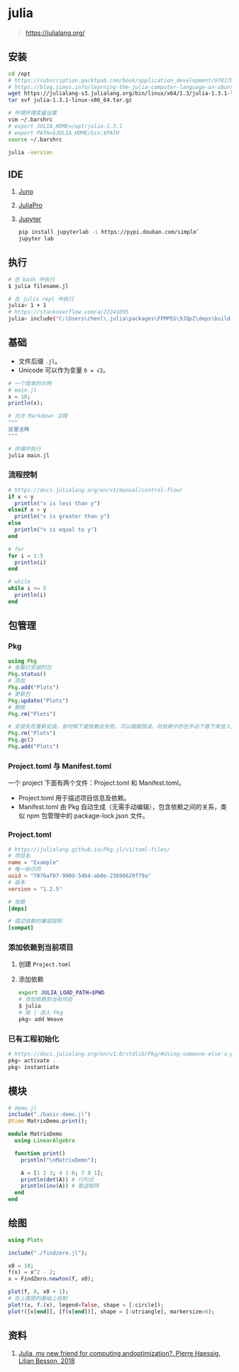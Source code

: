 # julia

> <https://julialang.org/>

## 安装

```bash
cd /opt
# https://subscription.packtpub.com/book/application_development/9781788998369/1/ch01lvl1sec12/installing-julia-from-binaries
# https://blog.simos.info/learning-the-julia-computer-language-on-ubuntu/
wget https://julialang-s3.julialang.org/bin/linux/x64/1.3/julia-1.3.1-linux-x86_64.tar.gz
tar xvf julia-1.3.1-linux-x86_64.tar.gz

# 环境环境变量设置
vim ~/.barshrc
# export JULIA_HOME=/opt/julia-1.3.1
# export PATH=$JULIA_HOME/bin:$PATH
source ~/.barshrc

julia -version
```

## IDE

1. [Juno](https://junolab.org)
2. [JuliaPro](https://juliacomputing.com/products/juliapro.html)
3. [Jupyter](https://jupyter.org/install.html)

    ```bash
    pip install jupyterlab -i https://pypi.douban.com/simple`
    jupyter lab
    ```

## 执行

```bash
# 在 bash 中执行
$ julia filename.jl

# 在 julia repl 中执行
julia> 1 + 1
# https://stackoverflow.com/a/22241095
julia> include("C:\Users\chenl\.julia\packages\FFMPEG\9JQpZ\deps\build.jl")
```

## 基础

* 文件后缀 `.jl`。
* Unicode 可以作为变量 `δ = √2`。

```julia
# 一个简单的示例
# main.jl
x = 10;
println(x);
```

```julia
# 允许 Markdown 注释
"""
这里注释
"""
```

```bash
# 终端中执行
julia main.jl
```

### 流程控制

```julia
# https://docs.julialang.org/en/v1/manual/control-flow/
if x < y
  println("x is less than y")
elseif x > y
  println("x is greater than y")
else
  println("x is equal to y")
end

# for
for i = 1:5
  println(i)
end

# while
while i <= 5
  println(i)
end
```

## 包管理

### Pkg

```julia
using Pkg
# 查看已安装的包
Pkg.status()
# 添加
Pkg.add("Plots")
# 更新包
Pkg.update("Plots")
# 删除
Pkg.rm("Plots")

# 安装失败重新安装。有时候下载依赖会失败，可以根据错误，将依赖中的包手动下载下来放入对应的文件夹（build 文件也可能需要手动下载）
Pkg.rm("Plots")
Pkg.gc()
Pkg.add("Plots")
```

### Project.toml 与 Manifest.toml

一个 project 下面有两个文件：Project.toml 和 Manifest.toml。

* Project.toml 用于描述项目信息及依赖。
* Manifest.toml 由 Pkg 自动生成（无需手动编辑），包含依赖之间的关系，类似 npm 包管理中的 package-lock.json 文件。

### Project.toml

```toml
# https://julialang.github.io/Pkg.jl/v1/toml-files/
# 项目名
name = "Example"
# 唯一标识符
uuid = "7876af07-990d-54b4-ab0e-23690620f79a"
# 版本
version = "1.2.5"

# 依赖
[deps]

# 描述依赖的兼容限制
[compat]
```

### 添加依赖到当前项目

1. 创建 `Project.toml`
2. 添加依赖

    ```bash
    export JULIA_LOAD_PATH=$PWD
    # 添加依赖到当前项目
    $ julia
    # 按 ] 进入 Pkg
    pkg> add Weave
    ```

### 已有工程初始化

```bash
# https://docs.julialang.org/en/v1.0/stdlib/Pkg/#Using-someone-else's-project-1
pkg> activate .
pkg> instantiate
```

## 模块

```julia
# demo.jl
include("./basic-demo.jl")
@time MatrixDemo.print();
```

```julia
module MatrixDemo
  using LinearAlgebra

  function print()
    println("\nMatrixDemo");

    A = [1 2 3; 4 1 6; 7 8 1];
    println(det(A)) # 行列式
    println(inv(A)) # 取逆矩阵
  end
end
```

## 绘图

```julia
using Plots

include("./findzero.jl");

x0 = 10;
f(x) = x^2 - 2;
x = FindZero.newton(f, x0);

plot(f, 0, x0 + 1);
# 在上面图的基础上绘制
plot!(x, f.(x), legend=false, shape = [:circle]);
plot!([x[end]], [f(x[end])], shape = [:utriangle], markersize=6);
```

## 资料

1. [Julia, my new friend for computing andoptimization?, Pierre Haessig, Lilian Besson, 2018](https://hal.archives-ouvertes.fr/cel-01830248/document)
